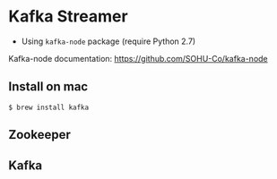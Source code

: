 # Kafka Streamer

* Using `kafka-node` package (require Python 2.7)

Kafka-node documentation: https://github.com/SOHU-Co/kafka-node

## Install on mac

```
$ brew install kafka
```

## Zookeeper



## Kafka
